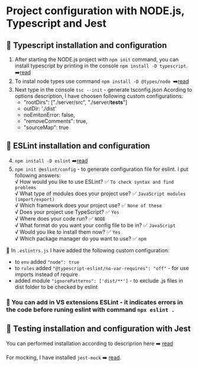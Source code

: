 # Project configuration with NODE.js, Typescript and Jest 

## :green_book: Typescript installation and configuration
1. After starting the NODE.js project with ``npm init`` command, you can install typescript by printing in the console ``npm install -D typescript``. :arrow_right:[read](https://www.npmjs.com/package/typescript)
2. To instal node types use command ``npm install -D @types/node ``:arrow_right:[read](https://www.npmjs.com/package/@types/node)
3. Next type in the console ``tsc --init`` - generate tsconfig.json
   Acording to options description, I have choosen following custom configurations:
   - "rootDirs": ["./server/src", "./server/__tests__"]
   - outDir: './dist'
   - noEmitonError: false,
   - "removeComments": true, 
   - "sourceMap": true 
               
   
## :microscope: ESLint installation and configuration
4.  ``npm install -D eslint`` :arrow_right:[read](https://www.npmjs.com/package/eslint)
5.  ``npm init @eslint/config`` - to generate configuration file for eslint.
   I put following answers:</br>
√ How would you like to use ESLint? :white_check_mark: ``To check syntax and find problems`` </br>
√ What type of modules does your project use? :white_check_mark: ``JavaScript modules (import/export)`` </br>
√ Which framework does your project use? :white_check_mark: ``None of these`` </br>
√ Does your project use TypeScript? :white_check_mark: ``Yes`` </br>
√ Where does your code run? :white_check_mark: ``NODE`` </br>
√ What format do you want your config file to be in? :white_check_mark: ``JavaScript`` </br>
√ Would you like to install them now? :white_check_mark: ``Yes`` </br>
√ Which package manager do you want to use? :white_check_mark:  ``npm`` </br>

:beginner: In ``.eslintrs.js`` I have added the following custom configuration:
- to ``env`` added ``"node": true``
- to ``rules`` added ``"@typescript-eslint/no-var-requires": "off"`` - for use imports instead of require
- added module ``"ignorePatterns": ['dist/**']`` - to exclude .js files in dist folder to be checked by eslint

### :rocket: You can add in VS extensions ESLint - it indicates errors in the code before runing eslint with command ``npx eslint .``

## :test_tube: Testing installation and configuration with Jest
You can performed installation according to descriprion here :arrow_right: [read](https://www.npmjs.com/package/ts-jest)

For mocking, I have installed ``jest-mock`` :arrow_right: [read](https://github.com/jestjs/jest).
